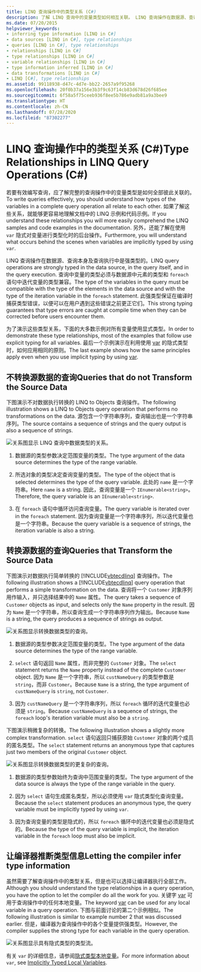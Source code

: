 ```yaml
---
title: LINQ 查询操作中的类型关系 (C#)
description: 了解 LINQ 查询中的变量类型如何相互关联。 LINQ 查询操作在数据源、查询及执行中是强类型的。
ms.date: 07/20/2015
helpviewer_keywords:
- inferring type information [LINQ in C#]
- data sources [LINQ in C#], type relationships
- queries [LINQ in C#], type relationships
- relationships [LINQ in C#]
- type relationships [LINQ in C#]
- variable relationships [LINQ in C#]
- type information inferred [LINQ in C#]
- data transformations [LINQ in C#]
- LINQ [C#], type relationships
ms.assetid: 99118938-d47c-4d7e-bb22-2657a9f95268
ms.openlocfilehash: 20f0b37a156e3b3f9c63f14cb83d678d26f685ee
ms.sourcegitcommit: 6f58a5f75ceeb936f8ee5b786e9adb81a9a3bee9
ms.translationtype: HT
ms.contentlocale: zh-CN
ms.lasthandoff: 07/28/2020
ms.locfileid: "87302277"
---
```

# <a name="type-relationships-in-linq-query-operations-c"></a><span data-ttu-id="e4df7-104">LINQ 查询操作中的类型关系 (C#)</span><span class="sxs-lookup"><span data-stu-id="e4df7-104">Type Relationships in LINQ Query Operations (C#)</span></span>
<span data-ttu-id="e4df7-105">若要有效编写查询，应了解完整的查询操作中的变量类型是如何全部彼此关联的。</span><span class="sxs-lookup"><span data-stu-id="e4df7-105">To write queries effectively, you should understand how types of the variables in a complete query operation all relate to each other.</span></span> <span data-ttu-id="e4df7-106">如果了解这些关系，就能够更容易地理解文档中的 LINQ 示例和代码示例。</span><span class="sxs-lookup"><span data-stu-id="e4df7-106">If you understand these relationships you will more easily comprehend the LINQ samples and code examples in the documentation.</span></span> <span data-ttu-id="e4df7-107">另外，还能了解在使用 `var` 隐式对变量进行类型化时的后台操作。</span><span class="sxs-lookup"><span data-stu-id="e4df7-107">Furthermore, you will understand what occurs behind the scenes when variables are implicitly typed by using `var`.</span></span>  
  
 <span data-ttu-id="e4df7-108">LINQ 查询操作在数据源、查询本身及查询执行中是强类型的。</span><span class="sxs-lookup"><span data-stu-id="e4df7-108">LINQ query operations are strongly typed in the data source, in the query itself, and in the query execution.</span></span> <span data-ttu-id="e4df7-109">查询中变量的类型必须与数据源中元素的类型和 `foreach` 语句中迭代变量的类型兼容。</span><span class="sxs-lookup"><span data-stu-id="e4df7-109">The type of the variables in the query must be compatible with the type of the elements in the data source and with the type of the iteration variable in the `foreach` statement.</span></span> <span data-ttu-id="e4df7-110">此强类型保证在编译时捕获类型错误，以便可以在用户遇到这些错误之前更正它们。</span><span class="sxs-lookup"><span data-stu-id="e4df7-110">This strong typing guarantees that type errors are caught at compile time when they can be corrected before users encounter them.</span></span>  
  
 <span data-ttu-id="e4df7-111">为了演示这些类型关系，下面的大多数示例对所有变量使用显式类型。</span><span class="sxs-lookup"><span data-stu-id="e4df7-111">In order to demonstrate these type relationships, most of the examples that follow use explicit typing for all variables.</span></span> <span data-ttu-id="e4df7-112">最后一个示例演示在利用使用 [var](../../../language-reference/keywords/var.md) 的隐式类型时，如何应用相同的原则。</span><span class="sxs-lookup"><span data-stu-id="e4df7-112">The last example shows how the same principles apply even when you use implicit typing by using [var](../../../language-reference/keywords/var.md).</span></span>  
  
## <a name="queries-that-do-not-transform-the-source-data"></a><span data-ttu-id="e4df7-113">不转换源数据的查询</span><span class="sxs-lookup"><span data-stu-id="e4df7-113">Queries that do not Transform the Source Data</span></span>  
 <span data-ttu-id="e4df7-114">下图演示不对数据执行转换的 LINQ to Objects 查询操作。</span><span class="sxs-lookup"><span data-stu-id="e4df7-114">The following illustration shows a LINQ to Objects query operation that performs no transformations on the data.</span></span> <span data-ttu-id="e4df7-115">源包含一个字符串序列，查询输出也是一个字符串序列。</span><span class="sxs-lookup"><span data-stu-id="e4df7-115">The source contains a sequence of strings and the query output is also a sequence of strings.</span></span>  
  
 ![关系图显示 LINQ 查询中数据类型的关系。](./media/type-relationships-in-linq-query-operations/linq-query-data-type-relation.png)  
  
1. <span data-ttu-id="e4df7-117">数据源的类型参数决定范围变量的类型。</span><span class="sxs-lookup"><span data-stu-id="e4df7-117">The type argument of the data source determines the type of the range variable.</span></span>  
  
2. <span data-ttu-id="e4df7-118">所选对象的类型决定查询变量的类型。</span><span class="sxs-lookup"><span data-stu-id="e4df7-118">The type of the object that is selected determines the type of the query variable.</span></span> <span data-ttu-id="e4df7-119">此处的 `name` 是一个字符串。</span><span class="sxs-lookup"><span data-stu-id="e4df7-119">Here `name` is a string.</span></span> <span data-ttu-id="e4df7-120">因此，查询变量是一个 `IEnumerable<string>`。</span><span class="sxs-lookup"><span data-stu-id="e4df7-120">Therefore, the query variable is an `IEnumerable<string>`.</span></span>  
  
3. <span data-ttu-id="e4df7-121">在 `foreach` 语句中循环访问查询变量。</span><span class="sxs-lookup"><span data-stu-id="e4df7-121">The query variable is iterated over in the `foreach` statement.</span></span> <span data-ttu-id="e4df7-122">因为查询变量是一个字符串序列，所以迭代变量也是一个字符串。</span><span class="sxs-lookup"><span data-stu-id="e4df7-122">Because the query variable is a sequence of strings, the iteration variable is also a string.</span></span>  
  
## <a name="queries-that-transform-the-source-data"></a><span data-ttu-id="e4df7-123">转换源数据的查询</span><span class="sxs-lookup"><span data-stu-id="e4df7-123">Queries that Transform the Source Data</span></span>  
 <span data-ttu-id="e4df7-124">下图演示对数据执行简单转换的 [!INCLUDE[vbtecdlinq](~/includes/vbtecdlinq-md.md)] 查询操作。</span><span class="sxs-lookup"><span data-stu-id="e4df7-124">The following illustration shows a [!INCLUDE[vbtecdlinq](~/includes/vbtecdlinq-md.md)] query operation that performs a simple transformation on the data.</span></span> <span data-ttu-id="e4df7-125">查询将一个 `Customer` 对象序列用作输入，并只选择结果中的 `Name` 属性。</span><span class="sxs-lookup"><span data-stu-id="e4df7-125">The query takes a sequence of `Customer` objects as input, and selects only the `Name` property in the result.</span></span> <span data-ttu-id="e4df7-126">因为 `Name` 是一个字符串，所以查询生成一个字符串序列作为输出。</span><span class="sxs-lookup"><span data-stu-id="e4df7-126">Because `Name` is a string, the query produces a sequence of strings as output.</span></span>  
  
 ![关系图显示转换数据类型的查询。](./media/type-relationships-in-linq-query-operations/linq-query-transform-data-type.png)  
  
1. <span data-ttu-id="e4df7-128">数据源的类型参数决定范围变量的类型。</span><span class="sxs-lookup"><span data-stu-id="e4df7-128">The type argument of the data source determines the type of the range variable.</span></span>  
  
2. <span data-ttu-id="e4df7-129">`select` 语句返回 `Name` 属性，而非完整的 `Customer` 对象。</span><span class="sxs-lookup"><span data-stu-id="e4df7-129">The `select` statement returns the `Name` property instead of the complete `Customer` object.</span></span> <span data-ttu-id="e4df7-130">因为 `Name` 是一个字符串，所以 `custNameQuery` 的类型参数是 `string`，而非 `Customer`。</span><span class="sxs-lookup"><span data-stu-id="e4df7-130">Because `Name` is a string, the type argument of `custNameQuery` is `string`, not `Customer`.</span></span>  
  
3. <span data-ttu-id="e4df7-131">因为 `custNameQuery` 是一个字符串序列，所以 `foreach` 循环的迭代变量也必须是 `string`。</span><span class="sxs-lookup"><span data-stu-id="e4df7-131">Because `custNameQuery` is a sequence of strings, the `foreach` loop's iteration variable must also be a `string`.</span></span>  
  
 <span data-ttu-id="e4df7-132">下图演示稍微复杂的转换。</span><span class="sxs-lookup"><span data-stu-id="e4df7-132">The following illustration shows a slightly more complex transformation.</span></span> <span data-ttu-id="e4df7-133">`select` 语句返回只捕获原始 `Customer` 对象的两个成员的匿名类型。</span><span class="sxs-lookup"><span data-stu-id="e4df7-133">The `select` statement returns an anonymous type that captures just two members of the original `Customer` object.</span></span>  
  
 ![关系图显示转换数据类型的更复杂的查询。](./media/type-relationships-in-linq-query-operations/linq-complex-query-transform-data-type.png)  
  
1. <span data-ttu-id="e4df7-135">数据源的类型参数始终为查询中范围变量的类型。</span><span class="sxs-lookup"><span data-stu-id="e4df7-135">The type argument of the data source is always the type of the range variable in the query.</span></span>  
  
2. <span data-ttu-id="e4df7-136">因为 `select` 语句生成匿名类型，所以必须使用 `var` 隐式类型化查询变量。</span><span class="sxs-lookup"><span data-stu-id="e4df7-136">Because the `select` statement produces an anonymous type, the query variable must be implicitly typed by using `var`.</span></span>  
  
3. <span data-ttu-id="e4df7-137">因为查询变量的类型是隐式的，所以 `foreach` 循环中的迭代变量也必须是隐式的。</span><span class="sxs-lookup"><span data-stu-id="e4df7-137">Because the type of the query variable is implicit, the iteration variable in the `foreach` loop must also be implicit.</span></span>  
  
## <a name="letting-the-compiler-infer-type-information"></a><span data-ttu-id="e4df7-138">让编译器推断类型信息</span><span class="sxs-lookup"><span data-stu-id="e4df7-138">Letting the compiler infer type information</span></span>  
 <span data-ttu-id="e4df7-139">虽然需要了解查询操作中的类型关系，但是也可以选择让编译器执行全部工作。</span><span class="sxs-lookup"><span data-stu-id="e4df7-139">Although you should understand the type relationships in a query operation, you have the option to let the compiler do all the work for you.</span></span> <span data-ttu-id="e4df7-140">关键字 [var](../../../language-reference/keywords/var.md) 可用于查询操作中的任何本地变量。</span><span class="sxs-lookup"><span data-stu-id="e4df7-140">The keyword [var](../../../language-reference/keywords/var.md) can be used for any local variable in a query operation.</span></span> <span data-ttu-id="e4df7-141">下图与前面讨论的第二个示例相似。</span><span class="sxs-lookup"><span data-stu-id="e4df7-141">The following illustration is similar to example number 2 that was discussed earlier.</span></span> <span data-ttu-id="e4df7-142">但是，编译器为查询操作中的各个变量提供强类型。</span><span class="sxs-lookup"><span data-stu-id="e4df7-142">However, the compiler supplies the strong type for each variable in the query operation.</span></span>  
  
 ![关系图显示具有隐式类型的类型流。](./media/type-relationships-in-linq-query-operations/linq-type-flow-implicit-typing.png)  
  
 <span data-ttu-id="e4df7-144">有关 `var` 的详细信息，请参阅[隐式类型本地变量](../../classes-and-structs/implicitly-typed-local-variables.md)。</span><span class="sxs-lookup"><span data-stu-id="e4df7-144">For more information about `var`, see [Implicitly Typed Local Variables](../../classes-and-structs/implicitly-typed-local-variables.md).</span></span>  
